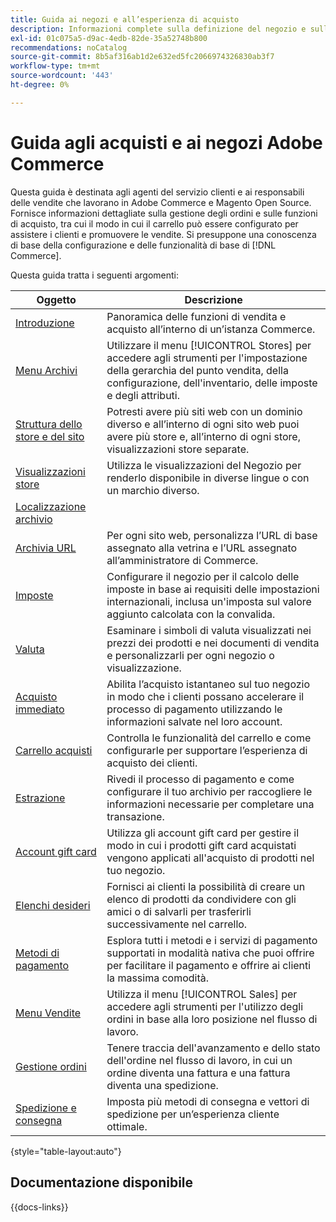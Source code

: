 ```yaml
---
title: Guida ai negozi e all’esperienza di acquisto
description: Informazioni complete sulla definizione del negozio e sulle funzioni di elaborazione delle vendite per gli agenti del servizio clienti e i responsabili delle vendite che lavorano in Adobe Commerce e per l’amministratore di Magento Open Source.
exl-id: 01c075a5-d9ac-4edb-82de-35a52748b800
recommendations: noCatalog
source-git-commit: 8b5af316ab1d2e632ed5fc2066974326830ab3f7
workflow-type: tm+mt
source-wordcount: '443'
ht-degree: 0%

---
```


# Guida agli acquisti e ai negozi Adobe Commerce

Questa guida è destinata agli agenti del servizio clienti e ai responsabili delle vendite che lavorano in Adobe Commerce e Magento Open Source. Fornisce informazioni dettagliate sulla gestione degli ordini e sulle funzioni di acquisto, tra cui il modo in cui il carrello può essere configurato per assistere i clienti e promuovere le vendite. Si presuppone una conoscenza di base della configurazione e delle funzionalità di base di [!DNL Commerce].

Questa guida tratta i seguenti argomenti:

| Oggetto | Descrizione |
| ------- | ----------- |
| [Introduzione](introduction.md) | Panoramica delle funzioni di vendita e acquisto all’interno di un’istanza Commerce. |
| [Menu Archivi](stores-menu.md) | Utilizzare il menu [!UICONTROL Stores] per accedere agli strumenti per l&#39;impostazione della gerarchia del punto vendita, della configurazione, dell&#39;inventario, delle imposte e degli attributi. |
| [Struttura dello store e del sito](stores.md) | Potresti avere più siti web con un dominio diverso e all’interno di ogni sito web puoi avere più store e, all’interno di ogni store, visualizzazioni store separate. |
| [Visualizzazioni store](store-views.md) | Utilizza le visualizzazioni del Negozio per renderlo disponibile in diverse lingue o con un marchio diverso. |
| [Localizzazione archivio](store-localize.md) |  |
| [Archivia URL](store-urls.md) | Per ogni sito web, personalizza l’URL di base assegnato alla vetrina e l’URL assegnato all’amministratore di Commerce. |
| [Imposte](taxes.md) | Configurare il negozio per il calcolo delle imposte in base ai requisiti delle impostazioni internazionali, inclusa un&#39;imposta sul valore aggiunto calcolata con la convalida. |
| [Valuta](currency.md) | Esaminare i simboli di valuta visualizzati nei prezzi dei prodotti e nei documenti di vendita e personalizzarli per ogni negozio o visualizzazione. |
| [Acquisto immediato](checkout-instant-purchase.md) | Abilita l’acquisto istantaneo sul tuo negozio in modo che i clienti possano accelerare il processo di pagamento utilizzando le informazioni salvate nel loro account. |
| [Carrello acquisti](cart.md) | Controlla le funzionalità del carrello e come configurarle per supportare l’esperienza di acquisto dei clienti. |
| [Estrazione](checkout-process.md) | Rivedi il processo di pagamento e come configurare il tuo archivio per raccogliere le informazioni necessarie per completare una transazione. |
| [Account gift card](product-gift-card-workflow.md) | Utilizza gli account gift card per gestire il modo in cui i prodotti gift card acquistati vengono applicati all&#39;acquisto di prodotti nel tuo negozio. |
| [Elenchi desideri](wishlists.md) | Fornisci ai clienti la possibilità di creare un elenco di prodotti da condividere con gli amici o di salvarli per trasferirli successivamente nel carrello. |
| [Metodi di pagamento](payments.md) | Esplora tutti i metodi e i servizi di pagamento supportati in modalità nativa che puoi offrire per facilitare il pagamento e offrire ai clienti la massima comodità. |
| [Menu Vendite](sales-menu.md) | Utilizza il menu [!UICONTROL Sales] per accedere agli strumenti per l&#39;utilizzo degli ordini in base alla loro posizione nel flusso di lavoro. |
| [Gestione ordini](orders.md) | Tenere traccia dell&#39;avanzamento e dello stato dell&#39;ordine nel flusso di lavoro, in cui un ordine diventa una fattura e una fattura diventa una spedizione. |
| [Spedizione e consegna](delivery.md) | Imposta più metodi di consegna e vettori di spedizione per un’esperienza cliente ottimale. |

{style="table-layout:auto"}

## Documentazione disponibile

{{docs-links}}
